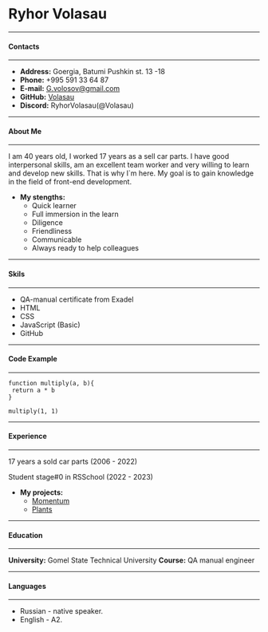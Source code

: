 # **Ryhor Volasau**

---

#### Contacts

---

- **Address:** Goergia, Batumi Pushkin st. 13 -18
- **Phone:** +995 591 33 64 87
- **E-mail:** G.volosov@gmail.com
- **GitHub:** [Volasau](https://github.com/Volasau)
- **Discord:** RyhorVolasau(@Volasau)

---

#### About Me

---

I am 40 years old, I worked 17 years as a sell car parts. I have good interpersonal skills, am an excellent team worker and very willing to learn and develop new skills. That is why I`m here. My goal is to gain knowledge in the field of front-end development.

- **My stengths:**
  - Quick learner
  - Full immersion in the learn
  - Diligence
  - Friendliness
  - Сommunicable
  - Always ready to help colleagues

---

#### Skils

---

- QA-manual certificate from Exadel
- HTML
- CSS
- JavaScript (Basic)
- GitHub

---

#### Code Example

---

```
function multiply(a, b){
 return a * b
}

multiply(1, 1)
```

---

#### Experience

---

17 years a sold car parts (2006 - 2022)

Student stage#0 in RSSchool (2022 - 2023)

- **My projects:**
  - [Momentum](https://volasau-jsfepreschool2022q4-momentum.netlify.app/)
  - [Plants](https://rolling-scopes-school.github.io/volasau-JSFEPRESCHOOL2022Q4/plants/)

---

#### Education

---

**University:** Gomel State Technical University
**Course:** QA manual engineer

---

#### Languages

---

- Russian - native speaker.
- English - A2.
